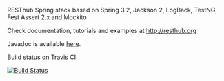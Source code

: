 RESThub Spring stack based on Spring 3.2, Jackson 2, LogBack, TestNG, Fest Assert 2.x and Mockito

Check documentation, tutorials and examples at <http://resthub.org>

Javadoc is available [here](http://resthub.org/apidocs/spring/2.1/).

Build status on Travis CI:

[![Build Status](https://secure.travis-ci.org/resthub/resthub-spring-stack.png?branch=master)](https://secure.travis-ci.org/resthub/resthub-spring-stack.png?branch=master)
